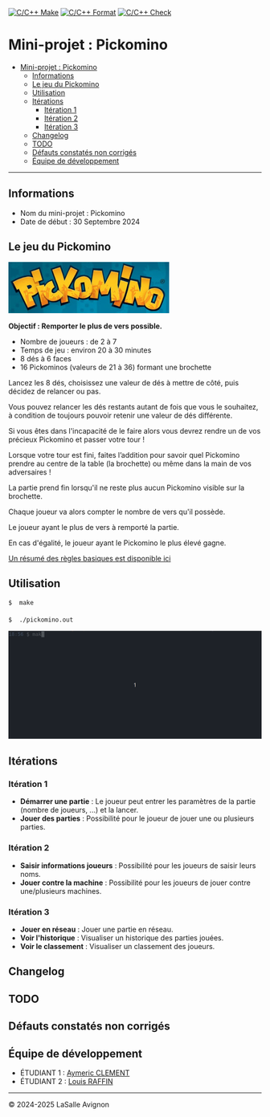 [![C/C++ Make](https://github.com/bts-lasalle-avignon-projets/MP25-T2-PICKOMINO/actions/workflows/makefile.yml/badge.svg)](https://github.com/bts-lasalle-avignon-projets/MP25-T2-PICKOMINO/actions/workflows/makefile.yml)
[![C/C++ Format](https://github.com/bts-lasalle-avignon-projets/MP25-T2-PICKOMINO/actions/workflows/format.yml/badge.svg)](https://github.com/bts-lasalle-avignon-projets/MP25-T2-PICKOMINO/actions/workflows/format.yml)
[![C/C++ Check](https://github.com/bts-lasalle-avignon-projets/MP25-T2-PICKOMINO/actions/workflows/check.yml/badge.svg)](https://github.com/bts-lasalle-avignon-projets/MP25-T2-PICKOMINO/actions/workflows/check.yml)

# Mini-projet : Pickomino

- [Mini-projet : Pickomino](#mini-projet--pickomino)
  - [Informations](#informations)
  - [Le jeu du Pickomino](#le-jeu-du-pickomino)
  - [Utilisation](#utilisation)
  - [Itérations](#itérations)
    - [Itération 1](#itération-1)
    - [Itération 2](#itération-2)
    - [Itération 3](#itération-3)
  - [Changelog](#changelog)
  - [TODO](#todo)
  - [Défauts constatés non corrigés](#défauts-constatés-non-corrigés)
  - [Équipe de développement](#équipe-de-développement)

---

## Informations

- Nom du mini-projet : Pickomino
- Date de début : 30 Septembre 2024

## Le jeu du Pickomino

![](./images/logo-pickomino.jpg)

**Objectif : Remporter le plus de vers possible.**

- Nombre de joueurs : de 2 à 7
- Temps de jeu : environ 20 à 30 minutes
- 8 dés à 6 faces
- 16 Pickominos (valeurs de 21 à 36) formant une brochette

Lancez les 8 dés, choisissez une valeur de dés à mettre de côté, puis décidez de relancer ou pas.

Vous pouvez relancer les dés restants autant de fois que vous le souhaitez, à condition de toujours pouvoir retenir une valeur de dés différente.

Si vous êtes dans l'incapacité de le faire alors vous devrez rendre un de vos précieux Pickomino et passer votre tour !

Lorsque votre tour est fini, faites l’addition pour savoir quel Pickomino prendre au centre de la table (la brochette) ou même dans la main de vos adversaires !

La partie prend fin lorsqu'il ne reste plus aucun Pickomino visible sur la brochette.

Chaque joueur va alors compter le nombre de vers qu'il possède.

Le joueur ayant le plus de vers à remporté la partie.

En cas d'égalité, le joueur ayant le Pickomino le plus élevé gagne.

[Un résumé des règles basiques est disponible ici](./images/regles.jpg)

## Utilisation

```bash
$  make

$  ./pickomino.out
```

![](./images/pickomino.gif)

## Itérations

### Itération 1

- **Démarrer une partie** : Le joueur peut entrer les paramètres de la partie (nombre de joueurs, ...) et la lancer.
- **Jouer des parties** : Possibilité pour le joueur de jouer une ou plusieurs parties.

### Itération 2

- **Saisir informations joueurs** : Possibilité pour les joueurs de saisir leurs noms.
- **Jouer contre la machine** : Possibilité pour les joueurs de jouer contre une/plusieurs machines.

### Itération 3

- **Jouer en réseau** : Jouer une partie en réseau.
- **Voir l'historique** : Visualiser un historique des parties jouées.
- **Voir le classement** : Visualiser un classement des joueurs.

## Changelog

## TODO

## Défauts constatés non corrigés

## Équipe de développement

- ÉTUDIANT 1 : [Aymeric CLEMENT](aymeric.clement.pro@gmail.com)
- ÉTUDIANT 2 : [Louis RAFFIN](louis.raffin.pro@gmail.com)

---

&copy; 2024-2025 LaSalle Avignon
